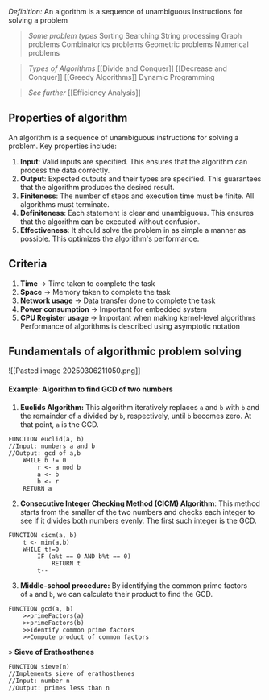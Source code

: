*Definition:* An algorithm is a sequence of unambiguous instructions for solving a problem

>*Some problem types*
>Sorting
>Searching
>String processing
>Graph problems
>Combinatorics problems
>Geometric problems
>Numerical problems

> *Types of Algorithms*
> [[Divide and Conquer]]
> [[Decrease and Conquer]]
> [[Greedy Algorithms]]
> Dynamic Programming

>*See further*
>[[Efficiency Analysis]]
## Properties of algorithm
An algorithm is a sequence of unambiguous instructions for solving a problem. Key properties include:
1. **Input**: Valid inputs are specified. This ensures that the algorithm can process the data correctly.
2. **Output**: Expected outputs and their types are specified. This guarantees that the algorithm produces the desired result. 
3. **Finiteness**: The number of steps and execution time must be finite. All algorithms must terminate.
4. **Definiteness**: Each statement is clear and unambiguous. This ensures that the algorithm can be executed without confusion.
5. **Effectiveness**: It should solve the problem in as simple a manner as possible. This optimizes the algorithm's performance.

## Criteria
1. **Time** → Time taken to complete the task
2. **Space** → Memory taken to complete the task
3. **Network usage** → Data transfer done  to complete the task
4. **Power consumption** → Important for embedded system
5. **CPU Register usage** → Important when making kernel-level algorithms
Performance of algorithms is described using asymptotic notation
## Fundamentals of algorithmic problem solving
![[Pasted image 20250306211050.png]]


#### Example: **Algorithm to find GCD of two numbers**
1. **Euclids Algorithm:** This algorithm iteratively replaces `a` and `b` with `b` and the remainder of `a` divided by `b`, respectively, until `b` becomes zero. At that point, `a` is the GCD.
```algorithm
FUNCTION euclid(a, b)
//Input: numbers a and b
//Output: gcd of a,b
	WHILE b != 0
		r <- a mod b
		a <- b
		b <- r
	RETURN a
```

2. **Consecutive Integer Checking Method (CICM) Algorithm**: This method starts from the smaller of the two numbers and checks each integer to see if it divides both numbers evenly. The first such integer is the GCD.
``` algorithm
FUNCTION cicm(a, b)
	t <- min(a,b)
	WHILE t!=0
		IF (a%t == 0 AND b%t == 0)
			RETURN t
		t--
```

3. **Middle-school procedure:** By identifying the common prime factors of `a` and `b`, we can calculate their product to find the GCD.
```algorithm
FUNCTION gcd(a, b)
	>>primeFactors(a)
	>>primeFactors(b)
	>>Identify common prime factors
	>>Compute product of common factors
```

» **Sieve of Erathosthenes**
```algorithm
FUNCTION sieve(n)
//Implements sieve of erathosthenes
//Input: number n
//Output: primes less than n
	
```

